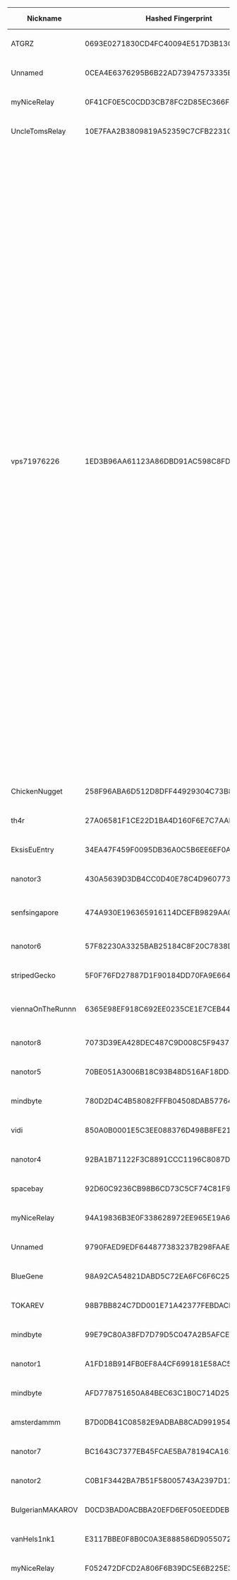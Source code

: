 | Nickname |  Hashed Fingerprint	| Or Addresses | Contact | Running | Flags | Last Seen | First Seen | Last Restarted | Advertised Bandwidth | Platform | Version | Version Status | Recommended Version | Verified hostnames | Exit policy |
|---|---|---|---|---|---|---|---|---|---|---|---|---|---|---|---|
|ATGRZ | 0693E0271830CD4FC40094E517D3B13C919FF75D | ["213.33.114.214:443","[2001:850:461f:30::2]:443"] | none@given.at | true | Running, V2Dir, Valid | 2025-10-01 22:00:00 | 2025-10-01 15:00:00 | 2025-10-01 14:31:41 | 0 | Tor 0.4.8.18 on Linux | 0.4.8.18 | recommended | true | N/A | ["reject *:*"]|
|Unnamed | 0CEA4E6376295B6B22AD73947573335EDD9C0F11 | ["5.181.181.13:30319"] | N/A | true | Running, V2Dir, Valid | 2025-10-01 22:00:00 | 2025-10-01 07:00:00 | 2025-10-01 17:25:44 | 0 | Tor 0.4.8.18 on Linux | 0.4.8.18 | recommended | true | N/A | ["reject *:*"]|
|myNiceRelay | 0F41CF0E5C0CDD3CB78FC2D85EC366F2FFF1DCE3 | ["154.92.30.45:443"] | info@edgenext.com | true | Running, V2Dir, Valid | 2025-10-01 22:00:00 | 2025-10-01 19:00:00 | 2025-09-11 05:57:55 | 53935 | Tor 0.4.8.17 on Linux | 0.4.8.17 | recommended | true | N/A | ["reject *:*"]|
|UncleTomsRelay | 10E7FAA2B3809819A52359C7CFB2231CC84184A5 | ["79.224.182.32:9001","[2003:d7:770c:bd00:ba27:ebff:fe77:2922]:9001"] | Mr.KnäckeKot <tor AT sick-street.de> | true | Running, V2Dir, Valid | 2025-10-01 22:00:00 | 2025-10-01 18:00:00 | 2025-10-01 17:31:58 | 0 | Tor 0.4.8.14 on Linux | 0.4.8.14 | recommended | true | ["p4fe0b620.dip0.t-ipconnect.de"] | ["reject *:*"]|
|vps71976226 | 1ED3B96AA61123A86DBD91AC598C8FDD611C4BCF | ["5.255.123.250:9000"] | relayor-example@example.com | true | Exit, Running, V2Dir, Valid | 2025-10-01 22:00:00 | 2025-10-01 16:00:00 | 2025-10-01 15:15:35 | 0 | Tor 0.4.8.18 on Linux | 0.4.8.18 | recommended | true | N/A | ["reject 0.0.0.0/8:*","reject 169.254.0.0/16:*","reject 127.0.0.0/8:*","reject 192.168.0.0/16:*","reject 10.0.0.0/8:*","reject 172.16.0.0/12:*","reject 5.255.123.250:*","accept *:20-22","accept *:43","accept *:53","accept *:79-81","accept *:194","accept *:220","accept *:389","accept *:443","accept *:465","accept *:531","accept *:543-544","accept *:554","accept *:563","accept *:587","accept *:636","accept *:706","accept *:853","accept *:873","accept *:902-904","accept *:981","accept *:989-995","accept *:1194","accept *:1220","accept *:1293","accept *:1500","accept *:1533","accept *:1677","accept *:1723","accept *:1755","accept *:1863","accept *:2082","accept *:2083","accept *:2086-2087","accept *:2095-2096","accept *:2102-2104","accept *:3128","accept *:3690","accept *:4321","accept *:4643","accept *:5050","accept *:5190","accept *:5222-5223","accept *:5228","accept *:5900","accept *:6660-6669","accept *:6679","accept *:6697","accept *:8000","accept *:8008","accept *:8074","accept *:8080","accept *:8082","accept *:8087-8088","accept *:8332-8333","accept *:8443","accept *:8888","accept *:9418","accept *:9999","accept *:10000","accept *:11371","accept *:19294","accept *:19638","accept *:50002","accept *:64738","reject *:*"]|
|ChickenNugget | 258F96ABA6D512D8DFF44929304C73B88F5370B3 | ["104.248.32.231:9001"] | N/A | true | Running, V2Dir, Valid | 2025-10-01 22:00:00 | 2025-10-01 14:00:00 | 2025-10-01 13:21:00 | 0 | Tor 0.4.8.16 on Linux | 0.4.8.16 | recommended | true | N/A | ["reject *:*"]|
|th4r | 27A06581F1CE22D1BA4D160F6E7C7AABAC176242 | ["57.129.38.230:9030","[2001:41d0:700:81e6::]:9030"] | Hyuttryutt@pm.me | true | Running, V2Dir, Valid | 2025-10-01 22:00:00 | 2025-10-01 10:00:00 | 2025-10-01 09:37:56 | 0 | Tor 0.4.8.16 on Linux | 0.4.8.16 | recommended | true | ["ns31717032.ip-57-129-38.eu"] | ["reject *:*"]|
|EksisEuEntry | 34EA47F459F0095DB36A0C5B6EE6EF0A40116A2E | ["65.108.157.98:9001","[2a01:4f9:c013:36d6::1]:9001"] | RelayEksis <relay@eksis.one> | true | Running, Valid | 2025-10-01 22:00:00 | 2025-10-01 11:00:00 | 2025-10-01 09:50:27 | 0 | Tor 0.4.8.10 on Linux | 0.4.8.10 | recommended | true | ["guardian-4.eksis.eu"] | ["reject *:*"]|
|nanotor3 | 430A5639D3DB4CC0D40E78C4D960773CF63ECD9F | ["23.92.26.42:443","[2600:3c01::2000:68ff:fe36:8ecf]:443"] | nano-tor-relays@proton.me | true | Running, V2Dir, Valid | 2025-10-01 22:00:00 | 2025-10-01 02:00:00 | 2025-10-01 04:32:53 | 0 | Tor 0.4.8.18 on Linux | 0.4.8.18 | recommended | true | ["23-92-26-42.ip.linodeusercontent.com"] | ["reject *:*"]|
|senfsingapore | 474A930E196365916114DCEFB9829AA098D0B339 | ["45.132.75.163:3389"] | N/A | true | Running, V2Dir, Valid | 2025-10-01 22:00:00 | 2025-10-01 18:00:00 | 2025-10-01 16:36:13 | 0 | Tor 0.4.8.16 on FreeBSD | 0.4.8.16 | recommended | true | ["singapore.senf.space"] | ["reject *:*"]|
|nanotor6 | 57F82230A3325BAB25184C8F20C7838D7D856FFE | ["172.233.140.207:443","[2a01:7e03::2000:c1ff:fed8:6ee0]:443"] | nano-tor-relays@proton.me | true | Running, V2Dir, Valid | 2025-10-01 22:00:00 | 2025-10-01 05:00:00 | 2025-10-01 04:31:45 | 0 | Tor 0.4.8.18 on Linux | 0.4.8.18 | recommended | true | ["172-233-140-207.ip.linodeusercontent.com"] | ["reject *:*"]|
|stripedGecko | 5F0F76FD27887D1F90184DD70FA9E664EF1CA160 | ["98.115.252.105:9001"] | 5ra9oab01@mozmail.com | true | Running, V2Dir, Valid | 2025-10-01 22:00:00 | 2025-10-01 22:00:00 | 2025-10-01 20:55:57 | 0 | Tor 0.4.8.18 on Linux | 0.4.8.18 | recommended | true | ["pool-98-115-252-105.phlapa.fios.verizon.net"] | ["reject *:*"]|
|viennaOnTheRunnn | 6365E98EF918C692EE0235CE1E7CEB443C6E5275 | ["81.169.186.16:29003","[2a01:238:429c:9600:40e6:e961:9cf7:31d1]:29003"] | Mi Gibtsdonet <nobody AT example dot com> | true | Fast, Running, V2Dir, Valid | 2025-10-01 22:00:00 | 2025-10-01 03:00:00 | 2025-10-01 02:30:56 | 23519232 | Tor 0.4.8.12 on Linux | 0.4.8.12 | recommended | true | ["h2920043.stratoserver.net"] | ["reject *:*"]|
|nanotor8 | 7073D39EA428DEC487C9D008C5F9437FE57FA61D | ["172.233.136.85:443","[2a01:7e03::2000:d1ff:feff:315]:443"] | nano-tor-relays@proton.me | true | Running, V2Dir, Valid | 2025-10-01 22:00:00 | 2025-10-01 05:00:00 | 2025-10-01 04:31:48 | 0 | Tor 0.4.8.18 on Linux | 0.4.8.18 | recommended | true | ["172-233-136-85.ip.linodeusercontent.com"] | ["reject *:*"]|
|nanotor5 | 70BE051A3006B18C93B48D516AF18DD45FEC6EDB | ["172.236.228.103:443","[2a01:7e03::2000:dff:fee4:799a]:443"] | nano-tor-relays@proton.me | true | Running, V2Dir, Valid | 2025-10-01 22:00:00 | 2025-10-01 05:00:00 | 2025-10-01 04:32:53 | 0 | Tor 0.4.8.18 on Linux | 0.4.8.18 | recommended | true | ["172-236-228-103.ip.linodeusercontent.com"] | ["reject *:*"]|
|mindbyte | 780D2D4C4B58082FFFB04508DAB57764D873A526 | ["94.16.104.101:9001"] | Mike Wille <tor@mw.gd>  pgp: 1D53B2FF846754E7ABC7B900E8DC24C0F0D96E21 | true | Running, V2Dir, Valid | 2025-10-01 22:00:00 | 2025-10-01 12:00:00 | 2025-10-01 11:43:05 | 0 | Tor 0.4.8.18 on Linux | 0.4.8.18 | recommended | true | ["s7.wille.io"] | ["reject *:*"]|
|vidi | 850A0B0001E5C3EE088376D498B8FE219C577152 | ["65.109.137.77:9001","[2a01:4f9:c010:8378::1]:9001"] | Craig Echt <echtcraig AT gmail dot com> | true | Running, V2Dir, Valid | 2025-10-01 22:00:00 | 2025-10-01 18:00:00 | 2025-10-01 17:17:24 | 0 | Tor 0.4.8.10 on Linux | 0.4.8.10 | recommended | true | ["static.77.137.109.65.clients.your-server.de"] | ["reject *:*"]|
|nanotor4 | 92BA1B71122F3C8891CCC1196C8087DAC674195B | ["23.92.26.90:443","[2600:3c01::2000:c5ff:fec4:922d]:443"] | nano-tor-relays@proton.me | true | Running, V2Dir, Valid | 2025-10-01 22:00:00 | 2025-10-01 02:00:00 | 2025-10-01 04:32:54 | 0 | Tor 0.4.8.18 on Linux | 0.4.8.18 | recommended | true | ["23-92-26-90.ip.linodeusercontent.com"] | ["reject *:*"]|
|spacebay | 92D60C9236CB98B6CD73C5CF74C81F9EAD3B8F18 | ["81.17.18.109:9001"] | Kit <spacebay24@proton.me> | true | Running, V2Dir, Valid | 2025-10-01 22:00:00 | 2025-10-01 09:00:00 | 2025-10-01 07:55:37 | 0 | Tor 0.4.8.18 on Linux | 0.4.8.18 | recommended | true | N/A | ["reject *:*"]|
|myNiceRelay | 94A19836B3E0F338628972EE965E19A677032CDA | ["154.85.87.58:443"] | info@edgenext.com | true | Running, V2Dir, Valid | 2025-10-01 22:00:00 | 2025-10-01 11:00:00 | 2025-10-01 10:23:10 | 0 | Tor 0.4.8.18 on Linux | 0.4.8.18 | recommended | true | N/A | ["reject *:*"]|
|Unnamed | 9790FAED9EDF644877383237B298FAAE842AFC1B | ["107.172.151.113:9001"] | N/A | true | Running, V2Dir, Valid | 2025-10-01 22:00:00 | 2025-10-01 13:00:00 | 2025-10-01 12:22:02 | 0 | Tor 0.4.8.16 on Linux | 0.4.8.16 | recommended | true | N/A | ["reject *:*"]|
|BlueGene | 98A92CA54821DABD5C72EA6FC6F6C25A64FEDACB | ["93.160.17.86:9025"] | N/A | true | Running, V2Dir, Valid | 2025-10-01 22:00:00 | 2025-10-01 22:00:00 | 2025-10-01 21:43:44 | 0 | Tor 0.4.8.16 on Linux | 0.4.8.16 | recommended | true | ["93-160-17-86-cable.dk.customer.tdc.net"] | ["reject *:*"]|
|TOKAREV | 98B7BB824C7DD001E71A42377FEBDACF0F1DE43F | ["5.181.1.81:9001"] | N/A | true | Running, V2Dir, Valid | 2025-10-01 22:00:00 | 2025-10-01 09:00:00 | 2025-10-01 08:40:07 | 0 | Tor 0.4.8.18 on Linux | 0.4.8.18 | recommended | true | N/A | ["reject *:*"]|
|mindbyte | 99E79C80A38FD7D79D5C047A2B5AFCEFA7D5EAAE | ["152.53.252.143:9001"] | Mike Wille <tor@mw.gd>  pgp: 1D53B2FF846754E7ABC7B900E8DC24C0F0D96E21 | true | Running, V2Dir, Valid | 2025-10-01 22:00:00 | 2025-10-01 02:00:00 | 2025-10-01 01:08:40 | 0 | Tor 0.4.8.18 on Linux | 0.4.8.18 | recommended | true | N/A | ["reject *:*"]|
|nanotor1 | A1FD18B914FB0EF8A4CF699181E58AC549F353C1 | ["45.33.63.131:443","[2600:3c01::2000:e2ff:fef8:fc9a]:443"] | nano-tor-relays@proton.me | true | Running, V2Dir, Valid | 2025-10-01 22:00:00 | 2025-10-01 03:00:00 | 2025-10-01 04:32:53 | 0 | Tor 0.4.8.18 on Linux | 0.4.8.18 | recommended | true | ["45-33-63-131.ip.linodeusercontent.com"] | ["reject *:*"]|
|mindbyte | AFD778751650A84BEC63C1B0C714D2519F09542E | ["152.53.247.248:9001"] | Mike Wille <tor@mw.gd>  pgp: 1D53B2FF846754E7ABC7B900E8DC24C0F0D96E21 | true | Running, V2Dir, Valid | 2025-10-01 22:00:00 | 2025-10-01 00:00:00 | 2025-09-30 23:18:39 | 0 | Tor 0.4.8.18 on Linux | 0.4.8.18 | recommended | true | ["v2202504161095334565.bestsrv.de"] | ["reject *:*"]|
|amsterdammm | B7D0DB41C08582E9ADBAB8CAD99195460C9C3733 | ["194.58.47.155:9001"] | mcyvt0z2@anonaddy.me | true | Running, V2Dir, Valid | 2025-10-01 22:00:00 | 2025-10-01 13:00:00 | 2025-10-01 12:40:18 | 0 | Tor 0.4.8.10 on Linux | 0.4.8.10 | recommended | true | N/A | ["reject *:*"]|
|nanotor7 | BC1643C7377EB45FCAE5BA78194CA1629AAA6C45 | ["172.236.233.86:443","[2a01:7e03::2000:f1ff:fe75:2f5d]:443"] | nano-tor-relays@proton.me | true | Running, V2Dir, Valid | 2025-10-01 22:00:00 | 2025-10-01 05:00:00 | 2025-10-01 04:31:48 | 0 | Tor 0.4.8.18 on Linux | 0.4.8.18 | recommended | true | ["172-236-233-86.ip.linodeusercontent.com"] | ["reject *:*"]|
|nanotor2 | C0B1F3442BA7B51F58005743A2397D113F19D1B5 | ["45.79.92.19:443","[2600:3c01::2000:91ff:fede:5fca]:443"] | nano-tor-relays@proton.me | true | Running, V2Dir, Valid | 2025-10-01 22:00:00 | 2025-10-01 01:00:00 | 2025-10-01 04:32:53 | 0 | Tor 0.4.8.18 on Linux | 0.4.8.18 | recommended | true | ["45-79-92-19.ip.linodeusercontent.com"] | ["reject *:*"]|
|BulgerianMAKAROV | D0CD3BAD0ACBBA20EFD6EF050EEDDEBD7980CB86 | ["37.221.64.195:9001"] | N/A | true | Running, V2Dir, Valid | 2025-10-01 22:00:00 | 2025-10-01 09:00:00 | 2025-10-01 08:39:43 | 0 | Tor 0.4.8.18 on Linux | 0.4.8.18 | recommended | true | N/A | ["reject *:*"]|
|vanHels1nk1 | E3117BBE0F8B0C0A3E888586D905507284667F19 | ["95.216.207.1:8443"] | N/A | true | Running, V2Dir, Valid | 2025-10-01 22:00:00 | 2025-10-01 07:00:00 | 2025-10-01 06:40:44 | 0 | Tor 0.4.8.18 on Linux | 0.4.8.18 | recommended | true | N/A | ["reject *:*"]|
|myNiceRelay | F052472DFCD2A806F6B39DC5E6B225E3E15F935C | ["102.209.253.219:443"] | info@edgenext.com | true | Running, V2Dir, Valid | 2025-10-01 22:00:00 | 2025-10-01 11:00:00 | 2025-10-01 10:07:01 | 0 | Tor 0.4.8.18 on Linux | 0.4.8.18 | recommended | true | N/A | ["reject *:*"]|
|vps71976226 | FBB41157F2F99F950FAFE49174FE36EEC6655212 | ["5.255.123.250:9100"] | relayor-example@example.com | true | Exit, Running, V2Dir, Valid | 2025-10-01 22:00:00 | 2025-10-01 16:00:00 | 2025-10-01 15:15:02 | 0 | Tor 0.4.8.18 on Linux | 0.4.8.18 | recommended | true | N/A | ["reject 0.0.0.0/8:*","reject 169.254.0.0/16:*","reject 127.0.0.0/8:*","reject 192.168.0.0/16:*","reject 10.0.0.0/8:*","reject 172.16.0.0/12:*","reject 5.255.123.250:*","accept *:20-22","accept *:43","accept *:53","accept *:79-81","accept *:194","accept *:220","accept *:389","accept *:443","accept *:465","accept *:531","accept *:543-544","accept *:554","accept *:563","accept *:587","accept *:636","accept *:706","accept *:853","accept *:873","accept *:902-904","accept *:981","accept *:989-995","accept *:1194","accept *:1220","accept *:1293","accept *:1500","accept *:1533","accept *:1677","accept *:1723","accept *:1755","accept *:1863","accept *:2082","accept *:2083","accept *:2086-2087","accept *:2095-2096","accept *:2102-2104","accept *:3128","accept *:3690","accept *:4321","accept *:4643","accept *:5050","accept *:5190","accept *:5222-5223","accept *:5228","accept *:5900","accept *:6660-6669","accept *:6679","accept *:6697","accept *:8000","accept *:8008","accept *:8074","accept *:8080","accept *:8082","accept *:8087-8088","accept *:8332-8333","accept *:8443","accept *:8888","accept *:9418","accept *:9999","accept *:10000","accept *:11371","accept *:19294","accept *:19638","accept *:50002","accept *:64738","reject *:*"]|
